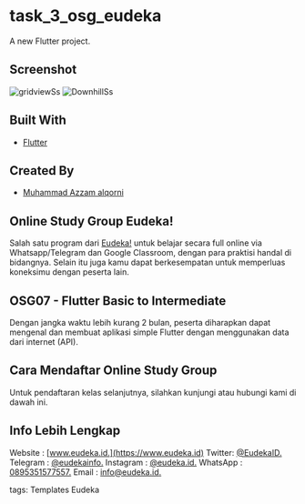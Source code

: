 # task_3_osg_eudeka

A new Flutter project.

## Screenshot
![gridviewSs](https://user-images.githubusercontent.com/18481817/67914179-ea51cc80-fbc1-11e9-9c7f-81d4e8ff8ccd.jpg)
![DownhillSs](https://user-images.githubusercontent.com/18481817/67914195-f5a4f800-fbc1-11e9-8ab1-b531d1874506.jpg)

## Built With
- [Flutter](https://flutter.dev)

## Created By
- [Muhammad Azzam alqorni](https://github.com/muhazam)

## Online Study Group Eudeka!

Salah satu program dari [Eudeka!](https://www.eudeka.id) untuk belajar secara full online via Whatsapp/Telegram dan Google Classroom, dengan para praktisi handal di bidangnya. Selain itu juga kamu dapat berkesempatan untuk memperluas koneksimu dengan peserta lain.

## OSG07 - Flutter Basic to Intermediate
Dengan jangka waktu lebih kurang 2 bulan, peserta diharapkan dapat mengenal dan membuat aplikasi simple Flutter dengan menggunakan data dari internet (API).

## Cara Mendaftar Online Study Group
Untuk pendaftaran kelas selanjutnya, silahkan kunjungi atau hubungi kami di dawah ini.

## Info Lebih Lengkap
Website : [www.eudeka.id.](https://www.eudeka.id)
Twitter: [@EudekaID.](https://twitter.com/EudekaID)
Telegram : [@eudekainfo.](https://t.me/eudekainfo)
Instagram : [@eudeka.id.](https://instagram.com/eudeka.id)
WhatsApp : [0895351577557.](https://wa.me/62895351577557)
Email : [info@eudeka.id.](mailto:info@eudeka.id)

tags: Templates Eudeka
